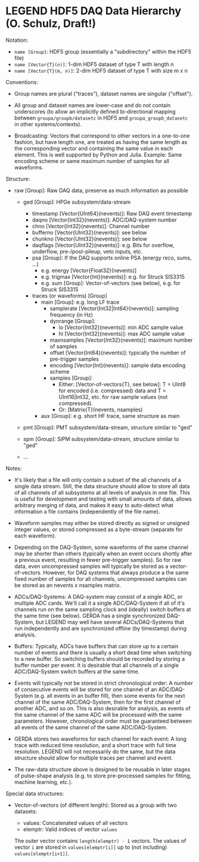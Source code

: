 LEGEND HDF5 DAQ Data Hierarchy (O. Schulz, Draft!)
==================================================

Notation:

* `name [Group]`: HDF5 group (essentially a "subdirectory" within the HDF5 file)
* `name [Vector{T}(n)]`: 1-dim HDF5 dataset of type T with length n
* `name [Vector{T}(m, n)]`: 2-dim HDF5 dataset of type T with size m x n


Conventions:

* Group names are plural ("traces"), dataset names are singular ("offset").

* All group and dataset names are lower-case and do not contain underscores
  (to allow an implicitly defined bi-directional mapping between
  `groupa/groupb/datasetc` in HDF5 and `groupa_groupb_datasetc` in other
  systems/contexts).

* Broadcasting: Vectors that correspond to other vectors in a one-to-one
  fashion, but have length one, are treated as having the same length as
  the corresponding vector and containing the same value in each element.
  This is well supported by Python and Julia. Example: Same encoding scheme
  or same maximum number of samples for all waveforms.


Structure:

* raw [Group]: Raw DAQ data, preserve as much information as possible
  * ged [Group]: HPGe subsystem/data-stream
      * timestamp [Vector{UInt64}(nevents)]: Raw DAQ event timestamp
      * daqno [Vector{Int32}(nevents)]: ADC/DAQ-system number
      * chno [Vector{Int32}(nevents)]: Channel number
      * bufferno [Vector{UInt32}(nevents)]: see below
      * chunkno [Vector{UInt32}(nevents)]: see below
      * daqflags [Vector{UInt32}(nevents)]: e.g. Bits for overflow,
        underflow, pre-/post-pileup, veto inputs, etc.
      * psa [Group]: If the DAQ supports online PSA (energy reco, sums, ...)
          * e.g. energy [Vector{Float32}(nevents)]
          * e.g. trigmax [Vector{Int}(nevents)]: e.g. for Struck SIS3315
          * e.g. sum [Group]: Vector-of-vectors (see below), e.g. for
            Struck SIS3315
      * traces (or waveforms) [Group]
          * main [Group]: e.g. long LF trace
              * samplerate [Vector{Int32|Int64}(nevents)]: sampling frequency
                (in Hz)
              * dynrange [Group]:
                  * lo [Vector{Int32}(nevents)]: min ADC sample value
                  * hi [Vector{Int32}(nevents)]: max ADC sample value
              * maxnsamples [Vector{Int32}(nevents)]: maximum number of samples
              * offset [Vector{Int64}(nevents)]: typically the number of
                pre-trigger samples
              * encoding [Vector{Int}(nevents)]: sample data encoding scheme
              * samples [Group]:
                  * Either: [Vector-of-vectors{T}, see below]: T = UInt8 for
                    encoded (i.e. compressed) data and T = UInt16|Int32, etc.
                    for raw sample values (not compressed).
                  * Or: [Matrix{T}(nevents, nsamples)
          * aux [Group]: e.g. short HF trace, same structure as main

  * pmt [Group]: PMT subsystem/data-stream, structure similar to "ged"

  * spm [Group]: SiPM subsystem/data-stream, structure similar to "ged"

  * ...


Notes:

* It's likely that a file will only contain a subset of the all channels of a
  single data stream. Still, the data structure should allow to store all
  data of all channels of all subsystems at all levels of analysis in one
  file. This is useful for development and testing with small amounts of data,
  allows arbitrary merging of data, and makes it easy to auto-detect what
  information a file contains (independently of the file name).

* Waveform samples may either be stored directly as signed or unsigned
  integer values, or stored compressed as a byte-stream (separate for each
  waveform).

* Depending on the DAQ-System, some waveforms of the same channel may be
  shorter than others (typically when an event occurs shortly after a previous
  event, resulting in fewer pre-trigger samples). So for raw data, even
  uncompressed samples will typically be stored as a vector-of-vectors.
  However, for DAQ systems that always produce a the same fixed number of
  samples for all channels, uncompressed samples can be stored as an
  nevents x nsamples matrix.

* ADCs/DAQ-Systems: A DAQ-system may consist of a single ADC, or multiple
  ADC cards. We'll call it a single ADC/DAQ-System if all of it's channels
  run on the same sampling clock and (ideally) switch buffers at the same time
  (see below). GERDA has a single synchronized DAQ-System, but LEGEND may well
  have several ADCs/DAQ-Systems that run independently and are synchronized
  offline (by timestamp) during analysis.

* Buffers: Typically, ADCs have buffers that can store up to a certain
  number of events and there is usually a short dead time when switching to
  a new buffer. So switching buffers should be recorded by storing a buffer
  number per event. It is desirable that all channels of a single
  ADC/DAQ-System switch buffers at the same time.

* Events will typically *not* be stored in strict chronological order: A
  number of consecutive events will be stored for one channel of an
  ADC/DAQ-System (e.g. all events in an buffer fill), then some events for the
  next channel of the same ADC/DAQ-System, then for the first channel of
  another ADC, and so on. This is also desirable for analysis, as events of
  the same channel of the same ADC will be processed with the same parameters.
  However, chronological order must be guaranteed between all events of the
  same channel of the same ADC/DAQ-System.

* GERDA stores two waveforms for each channel for each event: A long trace
  with reduced time resolution, and a short trace with full time resolution.
  LEGEND will not necessarily do the same, but the data structure should
  allow for multiple traces per channel and event.

* The raw-data structure above is designed to be reusable in later stages of
  pulse-shape analysis (e.g. to store pre-processed samples for fitting,
  machine learning, etc.).


Special data structures:

* Vector-of-vectors (of different length): Stored as a group with two
  datasets:

    * values: Concatenated values of all vectors
    * elemptr: Valid indices of vector `values`

  The outer vector contains `length(elemptr) - 1` vectors. The values of
  vector `i` are stored in `values[elemptr[i]]` up to (not including)
  `values[elemptr[i+1]]`.
